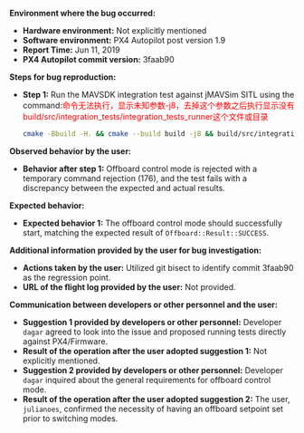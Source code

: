 **Environment where the bug occurred:**

- **Hardware environment:** Not explicitly mentioned
- **Software environment:** PX4 Autopilot post version 1.9
- **Report Time:** Jun 11, 2019
- **PX4 Autopilot commit version:** 3faab90

**Steps for bug reproduction:**

- **Step 1:** Run the MAVSDK integration test against jMAVSim SITL using the command:<font color='red'>命令无法执行，显示未知参数-j8，去掉这个参数之后执行显示没有build/src/integration_tests/integration_tests_runner这个文件或目录</font>
  
  ```bash
  cmake -Bbuild -H. && cmake --build build -j8 && build/src/integration_tests/integration_tests_runner --gtest_filter="SitlTest.OffboardAttitudeRate"
  ```

**Observed behavior by the user:**

- **Behavior after step 1:** Offboard control mode is rejected with a temporary command rejection (176), and the test fails with a discrepancy between the expected and actual results.

**Expected behavior:**

- **Expected behavior 1:** The offboard control mode should successfully start, matching the expected result of `Offboard::Result::SUCCESS`.

**Additional information provided by the user for bug investigation:**

- **Actions taken by the user:** Utilized git bisect to identify commit 3faab90 as the regression point.
- **URL of the flight log provided by the user:** Not provided.

**Communication between developers or other personnel and the user:**

- **Suggestion 1 provided by developers or other personnel:** Developer `dagar` agreed to look into the issue and proposed running tests directly against PX4/Firmware.
- **Result of the operation after the user adopted suggestion 1:** Not explicitly mentioned.
- **Suggestion 2 provided by developers or other personnel:** Developer `dagar` inquired about the general requirements for offboard control mode.
- **Result of the operation after the user adopted suggestion 2:** The user, `julianoes`, confirmed the necessity of having an offboard setpoint set prior to switching modes.
